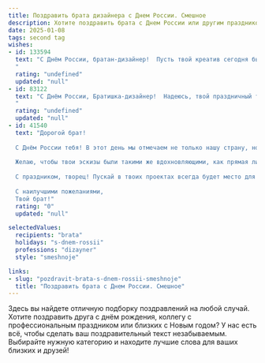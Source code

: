 ```yaml
---
title: Поздравить брата дизайнера с Днем России. Смешное
description: Хотите поздравить брата с Днем России или другим праздником? Наш ИИ создаст незабываемое поздравление, а вы обязательно выделитесь среди других.  
date: 2025-01-08
tags: second tag
wishes:
- id: 133594
  text: "С Днём России, братан-дизайнер!  Пусть твой креатив сегодня бьет ключом, как шампанское на государственном банкете (только без последствий, а то завтра на работу!).  Желаю тебе столько вдохновения, чтобы перерисовать всю карту страны в стиле хайп-бич, и чтобы твой дизайн был настолько крут, что даже герб завидовал!
  "
  rating: "undefined"
  updated: "null"
- id: 83122
  text: "С Днём России, Братишка-дизайнер!  Надеюсь, твой праздничный триколор не ограничится лишь флагом на аватарке, а вдохновит тебя на создание чего-нибудь шедеврального…  хотя бы новой аватарки!  Главное, чтобы это было настолько круто, что завидовали бы даже орлы на гербе!
  "
  rating: "undefined"
  updated: "null"
- id: 41540
  text: "Дорогой брат!
  
  С Днём России тебя! В этот день мы отмечаем не только нашу страну, но и твою суперсилу — способность превращать пустое пространство в произведение искусства! Пусть твои дизайнерские идеи сияют так ярко, как огонь на праздничном костре, а муза всегда шепчет по секрету, где взять лучшие цвета для нашего флага!
  
  Желаю, чтобы твои эскизы были такими же вдохновляющими, как прямая линия между Москвой и Питером, а вдохновение не покидало тебя, как плесень в старом куриное яйце!
  
  С праздником, творец! Пускай в твоих проектах всегда будет место для любви к Родине и шуткам, которые заставят смеяться даже самого серьёзного дизайнера!
  
  С наилучшими пожеланиями,
  Твой брат!"
  rating: "0"
  updated: "null"

selectedValues:
  recipients: "brata"
  holidays: "s-dnem-rossii"
  professions: "dizayner"
  style: "smeshnoje"

links:
- slug: "pozdravit-brata-s-dnem-rossii-smeshnoje"
  title: "Поздравить брата с Днем России. Смешное"
---
```


Здесь вы найдете отличную подборку поздравлений на любой случай. 
Хотите поздравить друга с днём рождения, коллегу с профессиональным праздником или близких с Новым годом? У нас есть всё, чтобы сделать ваш поздравительный текст незабываемым. Выбирайте нужную категорию и находите лучшие слова для ваших близких и друзей!
